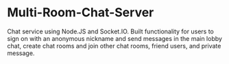 # Multi-Room-Chat-Server
Chat service using Node.JS and Socket.IO. Built functionality for users to sign on with an anonymous nickname and send messages in the main lobby chat, create chat rooms and join other chat rooms, friend users, and private message.
